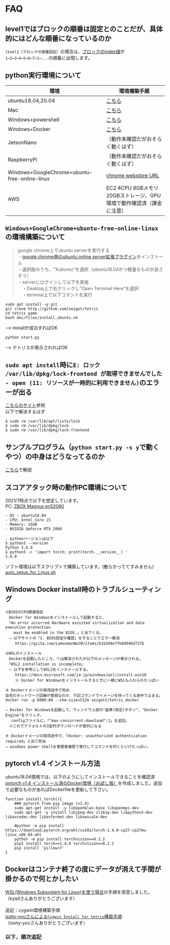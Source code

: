 # FAQ

## level1ではブロックの順番は固定とのことだが、具体的にはどんな順番になっているのか
`level1（ブロックの順番固定）`の場合は、[ブロックのindex値](https://github.com/seigot/tetris/blob/master/doc/files/block_controller.md#ブロック情報)が`1→2→3→4→5→6→7→1→...`の順番に出現します。

## python実行環境について

|  環境  |  環境構築手順  |
| ---- | ---- |
|  ubuntu18.04,20.04  |  [こちら](https://github.com/seigot/tetris/blob/master/doc/files/install_ubuntu.md)  |
|  Mac  |  [こちら](https://github.com/seigot/tetris/blob/master/doc/files/install_mac.md)  |
|  Windows+powershell  |  [こちら](https://github.com/seigot/tetris/blob/master/doc/files/install_windows_powershell.md)  |
|  Windows+Docker  |  [こちら](https://github.com/seigot/tetris/blob/master/docker/README.md)  |
|  JetsonNano  |  （動作未確認だがおそらく動くはず）  |
|  RaspberryPi  |  （動作未確認だがおそらく動くはず）  |
|  Windows+GoogleChrome+ubuntu-free-online-linux  |  [chrome webstore URL](https://chrome.google.com/webstore/detail/ubuntu-free-online-linux/pmaonbjcobmgkemldgcedmpbmmncpbgi?hl=ja)  |
|  AWS  |  EC2 4CPU 8GBメモリ 20GBストレージ、GPU環境で動作確認済（課金に注意）  |

## `Windows+GoogleChrome+ubuntu-free-online-linux`の環境構築について

>google chrome上でubuntu serverを実行する<br>
・[google chrome用のubuntu online server拡張プラグイン](https://chrome.google.com/webstore/detail/ubuntu-free-online-linux/pmaonbjcobmgkemldgcedmpbmmncpbgi)をインストール<br>
・選択肢のうち、"Xubuntu"を選択（ubuntu18.04かつ軽量なものが良さそう）<br>
・serverにログインして以下を実施<br>
　・Desktop上で右クリックし"Open Terminal Here"を選択<br>
　・terminal上で以下コマンドを実行<br>
```
sudo apt install −y git
git clone http://github.com/seigot/tetris
cd tetris game
bash doc/files/install_ubuntu.sh
```
  
--> installが成功すればOK

```
python start.py
```

--> テトリスが表示されればOK

## `sudo apt install`時に`E: ロック /var/lib/dpkg/lock-frontend が取得できませんでした - open (11: リソースが一時的に利用できません)`のエラーが出る

[こちらのサイト](https://marginalia.hatenablog.com/entry/2019/07/03/133854)参照<br>
以下で解決するはず

```
$ sudo rm /var/lib/apt/lists/lock
$ sudo rm /var/lib/dpkg/lock
$ sudo rm /var/lib/dpkg/lock-frontend
```

## サンプルプログラム（`python start.py -s y`で動くやつ）の中身はどうなってるのか
[こちら](https://github.com/seigot/tetris/blob/master/doc/files/block_controller_sample.md)で解説

## スコアアタック時の動作PC環境について

2021/7時点で以下を想定しています。<br>
PC: [ZBOX Magnux en52060](https://www.zotac.com/jp/product/mini_pcs/magnus-en52060v#spec)<br>

```
- OS : ubuntu18.04
- CPU: Intel Core i5
- Memory: 16GB
- NVIDIA GeForce RTX 2060
```

```
- pythonバージョンは以下
$ python3 --version 
Python 3.6.9 
$ python3 -c 'import torch; print(torch.__version__) ' 
1.4.0
```

ソフト環境は以下スクリプトで構築しています。(散らかっててすみません)<br>
[auto_setup_for_Linux.sh](https://github.com/seigot/tetris/blob/master/docker/auto_setup_for_Linux.sh)<br>

## Windows Docker install時のトラブルシューティング

```
①BIOSのCPU関連設定
　Docker for Windowsをインストールして起動すると、
　「An error occurred Hardware assisted virtualization and data execution protection
　  must be enabled in the BIOS.」と出てくる。
　⇒ 以下サイトの「1. BIOS設定の確認」をすることでエラー解消
　　 https://qiita.com/LemonmanNo39/items/b1b104e7fb609464727b

②WSLのインストール
　Dockerを起動したところ、①は解消されたが以下のメッセージが表示される。
　「WSL2 installation is incomplete」
　⇒ 以下を参考にしてWSL2をインストールする。
　　 https://docs.microsoft.com/ja-jp/windows/wsl/install-win10
　　 ※ Docker for Windowsをインストールするときに一緒にWSLも入れられたっぽい
 
③ Dockerイメージの取得途中で死ぬ
自宅のネットワーク回線が貧弱なのか、下記コマンドでイメージを持ってくる途中で止まる。
docker run -p 6080:80 --shm-size=512m seigott/tetris_docker

⇒ Docker for Windowsを起動して、ウィンドウ上部の"歯車(設定)ボタン"、"Docker Engine"をクリック。
　 configファイルに、「"max-concurrent-download":1」を追記。
　※これでデフォルトの3並列ダウンロードが直列になる
 
④ Dockerイメージの取得途中で、「docker: unauthorized authentication required」と出て死ぬ
⇒ windows power shellを管理者権限で実行してコマンドを叩くといけたっぽい。
```

## pytorch v1.4 インストール方法

ubuntu18.04環境では、以下のようにしてインストールできることを確認済<br>
[pytorch v1.4 インストール済のDocker環境（お試し版）](https://github.com/seigot/tetris/blob/master/docker/README.md)を作成しました。追加で必要なものがあればDockerfileを更新して下さい。

```
function install_torch(){
    ### pytorch from pip image (v1.4)
    sudo apt-get install -y libopenblas-base libopenmpi-dev
    sudo apt-get -y install libjpeg-dev zlib1g-dev libpython3-dev libavcodec-dev libavformat-dev libswscale-dev
    
    #python -m pip install https://download.pytorch.org/whl/cu101/torch-1.4.0-cp27-cp27mu-linux_x86_64.whl
    python -m pip install torchvision==0.2.2
    pip3 install torch==1.4.0 torchvision==0.2.2
    pip install 'pillow<7'
}
```
## Dockerはコンテナ終了の度にデータが消えて手間が掛かるので何とかしたい
[WSL(Windows Subsystem for Linux)を使う場合](https://github.com/seigot/tetris/blob/master/doc/files/install_windows_wsl.md)の手順を用意しました。<br>
（kyadさんありがとうございます）<br>
<br>
追記：cygwin環境構築手順<br>
[isshy-youさんによる`Cygwin Install for tetris`構築手順](https://github.com/isshy-you/tetris_game/wiki/Cygwin-Install-for-tetris_game)<br>
（isshy-youさんありがとうございます）

### 以下、順次追記
